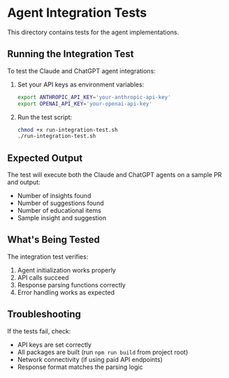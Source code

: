 # Agent Integration Tests

This directory contains tests for the agent implementations.

## Running the Integration Test

To test the Claude and ChatGPT agent integrations:

1. Set your API keys as environment variables:
   ```bash
   export ANTHROPIC_API_KEY='your-anthropic-api-key'
   export OPENAI_API_KEY='your-openai-api-key'
   ```

2. Run the test script:
   ```bash
   chmod +x run-integration-test.sh
   ./run-integration-test.sh
   ```

## Expected Output

The test will execute both the Claude and ChatGPT agents on a sample PR and output:
- Number of insights found
- Number of suggestions found
- Number of educational items
- Sample insight and suggestion

## What's Being Tested

The integration test verifies:
1. Agent initialization works properly
2. API calls succeed
3. Response parsing functions correctly
4. Error handling works as expected

## Troubleshooting

If the tests fail, check:
- API keys are set correctly
- All packages are built (run `npm run build` from project root)
- Network connectivity (if using paid API endpoints)
- Response format matches the parsing logic
